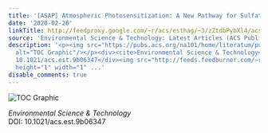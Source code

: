 ```yaml
---
title: '[ASAP] Atmospheric Photosensitization: A New Pathway for Sulfate Formation'
date: '2020-02-26'
linkTitle: http://feedproxy.google.com/~r/acs/esthag/~3/zZtdbPybXl4/acs.est.9b06347
source: 'Environmental Science & Technology: Latest Articles (ACS Publications)'
description: '<p><img src="https://pubs.acs.org/na101/home/literatum/publisher/achs/journals/content/esthag/0/esthag.ahead-of-print/acs.est.9b06347/20200226/images/medium/es9b06347_0005.gif"
  alt="TOC Graphic"/></p><div><cite>Environmental Science & Technology</cite></div><div>DOI:
  10.1021/acs.est.9b06347</div><img src="http://feeds.feedburner.com/~r/acs/esthag/~4/zZtdbPybXl4"
  height="1" width="1" ...'
disable_comments: true
---
```

<p><img src="https://pubs.acs.org/na101/home/literatum/publisher/achs/journals/content/esthag/0/esthag.ahead-of-print/acs.est.9b06347/20200226/images/medium/es9b06347_0005.gif" alt="TOC Graphic"/></p><div><cite>Environmental Science & Technology</cite></div><div>DOI: 10.1021/acs.est.9b06347</div><img src="http://feeds.feedburner.com/~r/acs/esthag/~4/zZtdbPybXl4" height="1" width="1" ...